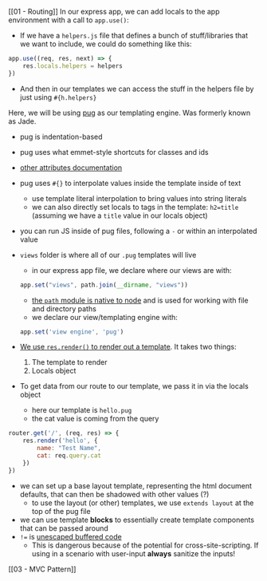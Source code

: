 [[01 - Routing]]
In our express app, we can add locals to the app environment with a call to `app.use()`:
- If we have a `helpers.js` file that defines a bunch of stuff/libraries that we want to include, we could do something like this:
```js
app.use((req, res, next) => {
	res.locals.helpers = helpers
})
```
- And then in our templates we can access the stuff in the helpers file by just using `#{h.helpers}`

Here, we will be using [pug](https://pugjs.org/api/getting-started.html) as our templating engine. Was formerly known as Jade.
- pug is indentation-based
- pug uses what emmet-style shortcuts for classes and ids
- [other attributes documentation](https://pugjs.org/language/attributes.html)
- pug uses `#{}` to interpolate values inside the template inside of text
	- use template literal interpolation to bring values into string literals
	- we can also directly set locals to tags in the template: `h2=title` (assuming we have a `title` value in our locals object)
- you can run JS inside of pug files, following a `-` or within an interpolated value
	
- `views` folder is where all of our `.pug` templates will live
	- in our express app file, we declare where our views are with:
	 ```js
	app.set("views", path.join(__dirname, "views"))
	```
	- [the `path` module is native to node](https://nodejs.org/api/path.html#path_path) and is used for working with file and directory paths
	- we declare our view/templating engine with:
	```js
	app.set('view engine', 'pug')
	```

- [We use `res.render()` to render out a template](https://expressjs.com/en/4x/api.html#res.render). It takes two things:
	1. The template to render
	2. Locals object

- To get data from our route to our template, we pass it in via the locals object
	- here our template is `hello.pug`
	- the cat value is coming from the query
```js
router.get('/', (req, res) => {
	res.render('hello', {
		name: "Test Name",
		cat: req.query.cat
	})
})
```

- we can set up a base layout template, representing the html document defaults, that can then be shadowed with other values (?)
	- to use the layout (or other) templates, we use `extends layout` at the top of the pug file
- we can use template **blocks** to essentially create template components that can be passed around
- `!=` is [unescaped buffered code](https://pugjs.org/language/code.html#unescaped-buffered-code)
	- This is dangerous because of the potential for cross-site-scripting. If using in a scenario with user-input **always** sanitize the inputs!

[[03 - MVC Pattern]]